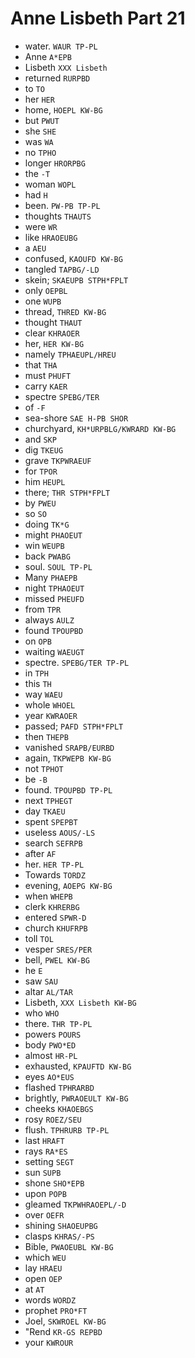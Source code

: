 # Anne Lisbeth Part 21

* water. `WAUR TP-PL`
* Anne `A*EPB`
* Lisbeth `XXX Lisbeth`
* returned `RURPBD`
* to `TO`
* her `HER`
* home, `HOEPL KW-BG`
* but `PWUT`
* she `SHE`
* was `WA`
* no `TPHO`
* longer `HRORPBG`
* the `-T`
* woman `WOPL`
* had `H`
* been. `PW-PB TP-PL`
* thoughts `THAUTS`
* were `WR`
* like `HRAOEUBG`
* a `AEU`
* confused, `KAOUFD KW-BG`
* tangled `TAPBG/-LD`
* skein; `SKAEUPB STPH*FPLT`
* only `OEPBL`
* one `WUPB`
* thread, `THRED KW-BG`
* thought `THAUT`
* clear `KHRAOER`
* her, `HER KW-BG`
* namely `TPHAEUPL/HREU`
* that `THA`
* must `PHUFT`
* carry `KAER`
* spectre `SPEBG/TER`
* of `-F`
* sea-shore `SAE H-PB SHOR`
* churchyard, `KH*URPBLG/KWRARD KW-BG`
* and `SKP`
* dig `TKEUG`
* grave `TKPWRAEUF`
* for `TPOR`
* him `HEUPL`
* there; `THR STPH*FPLT`
* by `PWEU`
* so `SO`
* doing `TK*G`
* might `PHAOEUT`
* win `WEUPB`
* back `PWABG`
* soul. `SOUL TP-PL`
* Many `PHAEPB`
* night `TPHAOEUT`
* missed `PHEUFD`
* from `TPR`
* always `AULZ`
* found `TPOUPBD`
* on `OPB`
* waiting `WAEUGT`
* spectre. `SPEBG/TER TP-PL`
* in `TPH`
* this `TH`
* way `WAEU`
* whole `WHOEL`
* year `KWRAOER`
* passed; `PAFD STPH*FPLT`
* then `THEPB`
* vanished `SRAPB/EURBD`
* again, `TKPWEPB KW-BG`
* not `TPHOT`
* be `-B`
* found. `TPOUPBD TP-PL`
* next `TPHEGT`
* day `TKAEU`
* spent `SPEPBT`
* useless `AOUS/-LS`
* search `SEFRPB`
* after `AF`
* her. `HER TP-PL`
* Towards `TORDZ`
* evening, `AOEPG KW-BG`
* when `WHEPB`
* clerk `KHRERBG`
* entered `SPWR-D`
* church `KHUFRPB`
* toll `TOL`
* vesper `SRES/PER`
* bell, `PWEL KW-BG`
* he `E`
* saw `SAU`
* altar `AL/TAR`
* Lisbeth, `XXX Lisbeth KW-BG`
* who `WHO`
* there. `THR TP-PL`
* powers `POURS`
* body `PWO*ED`
* almost `HR-PL`
* exhausted, `KPAUFTD KW-BG`
* eyes `AO*EUS`
* flashed `TPHRARBD`
* brightly, `PWRAOEULT KW-BG`
* cheeks `KHAOEBGS`
* rosy `ROEZ/SEU`
* flush. `TPHRURB TP-PL`
* last `HRAFT`
* rays `RA*ES`
* setting `SEGT`
* sun `SUPB`
* shone `SHO*EPB`
* upon `POPB`
* gleamed `TKPWHRAOEPL/-D`
* over `OEFR`
* shining `SHAOEUPBG`
* clasps `KHRAS/-PS`
* Bible, `PWAOEUBL KW-BG`
* which `WEU`
* lay `HRAEU`
* open `OEP`
* at `AT`
* words `WORDZ`
* prophet `PRO*FT`
* Joel, `SKWROEL KW-BG`
* "Rend `KR-GS REPBD`
* your `KWROUR`
